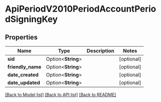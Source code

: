 # ApiPeriodV2010PeriodAccountPeriodSigningKey

## Properties

Name | Type | Description | Notes
------------ | ------------- | ------------- | -------------
**sid** | Option<**String**> |  | [optional]
**friendly_name** | Option<**String**> |  | [optional]
**date_created** | Option<**String**> |  | [optional]
**date_updated** | Option<**String**> |  | [optional]

[[Back to Model list]](../README.md#documentation-for-models) [[Back to API list]](../README.md#documentation-for-api-endpoints) [[Back to README]](../README.md)


